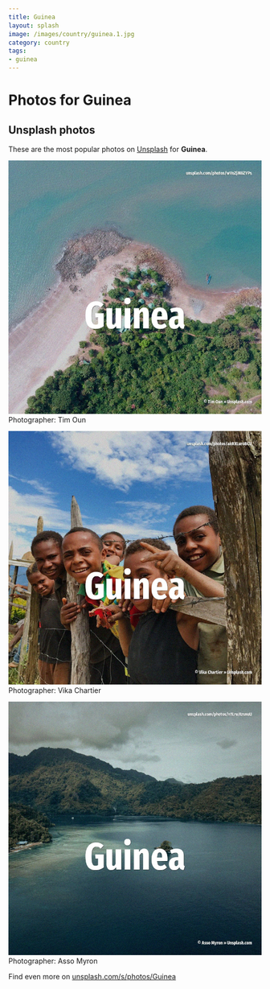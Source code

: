 ```yaml
---
title: Guinea
layout: splash
image: /images/country/guinea.1.jpg
category: country
tags:
- guinea
---
```

# Photos for Guinea
 
## Unsplash photos
These are the most popular photos on [Unsplash](https://unsplash.com) for **Guinea**.
 
![Guinea](/images/country/guinea.1.jpg)
Photographer:  Tim Oun
 
![Guinea](/images/country/guinea.2.jpg)
Photographer:  Vika Chartier
 
![Guinea](/images/country/guinea.3.jpg)
Photographer:  Asso Myron
 
Find even more on [unsplash.com/s/photos/Guinea](https://unsplash.com/s/photos/Guinea)
 
